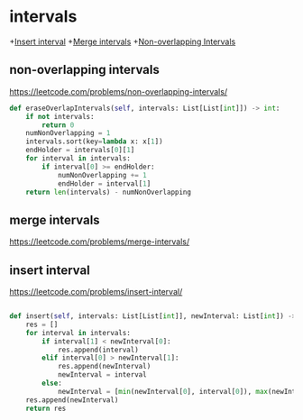 # intervals
+[Insert interval](#insert-interval)
+[Merge intervals](#merge-intervals)
+[Non-overlapping Intervals](#non-overlapping-intervals)

## non-overlapping intervals

https://leetcode.com/problems/non-overlapping-intervals/

```python
def eraseOverlapIntervals(self, intervals: List[List[int]]) -> int:
    if not intervals:
        return 0
    numNonOverlapping = 1
    intervals.sort(key=lambda x: x[1])
    endHolder = intervals[0][1]
    for interval in intervals:
        if interval[0] >= endHolder:
            numNonOverlapping += 1
            endHolder = interval[1]
    return len(intervals) - numNonOverlapping

```

## merge intervals

https://leetcode.com/problems/merge-intervals/

## insert interval

https://leetcode.com/problems/insert-interval/
```python

def insert(self, intervals: List[List[int]], newInterval: List[int]) -> List[List[int]]:
    res = []
    for interval in intervals:
        if interval[1] < newInterval[0]:
            res.append(interval)
        elif interval[0] > newInterval[1]:
            res.append(newInterval)
            newInterval = interval
        else:
            newInterval = [min(newInterval[0], interval[0]), max(newInterval[1], interval[1])]            
    res.append(newInterval)
    return res

```

